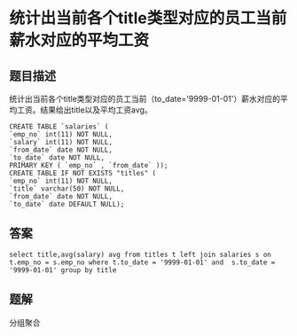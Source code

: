 <!--
 * @Author: your name
 * @Date: 2020-09-21 17:24:24
 * @LastEditTime: 2020-09-25 10:18:02
 * @LastEditors: your name
 * @Description: In User Settings Edit
 * @FilePath: \database-sql-combat\16.统计出当前各个title类型对应的员工当前薪水对应的平均工资.md
-->
# 统计出当前各个title类型对应的员工当前薪水对应的平均工资

## 题目描述

统计出当前各个title类型对应的员工当前（to_date='9999-01-01'）薪水对应的平均工资。结果给出title以及平均工资avg。

``` mysql
CREATE TABLE `salaries` (
`emp_no` int(11) NOT NULL,
`salary` int(11) NOT NULL,
`from_date` date NOT NULL,
`to_date` date NOT NULL,
PRIMARY KEY ( `emp_no` , `from_date` ));
CREATE TABLE IF NOT EXISTS "titles" (
`emp_no` int(11) NOT NULL,
`title` varchar(50) NOT NULL,
`from_date` date NOT NULL,
`to_date` date DEFAULT NULL);
```

## 答案

``` mysql
select title,avg(salary) avg from titles t left join salaries s on t.emp_no = s.emp_no where t.to_date = '9999-01-01' and  s.to_date = '9999-01-01' group by title
```

## 题解

分组聚合
